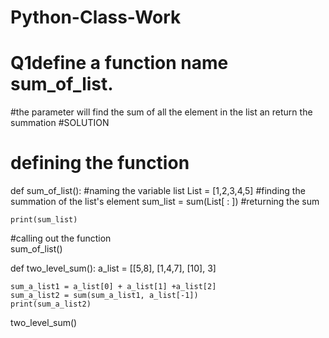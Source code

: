# Python-Class-Work
# Q1define a function name sum_of_list.
#the parameter will find the sum of all the element in the list an return the summation
#SOLUTION
# defining the function
def sum_of_list():
    #naming the variable list
    List = [1,2,3,4,5]
    #finding the summation of the list's element
    sum_list = sum(List[ : ])
    #returning the sum
    
    print(sum_list)
    
 #calling out the function   
sum_of_list()



def two_level_sum():
    a_list = [[5,8], [1,4,7], [10], 3]
   
    sum_a_list1 = a_list[0] + a_list[1] +a_list[2]
    sum_a_list2 = sum(sum_a_list1, a_list[-1])
    print(sum_a_list2)
    
    
two_level_sum()
